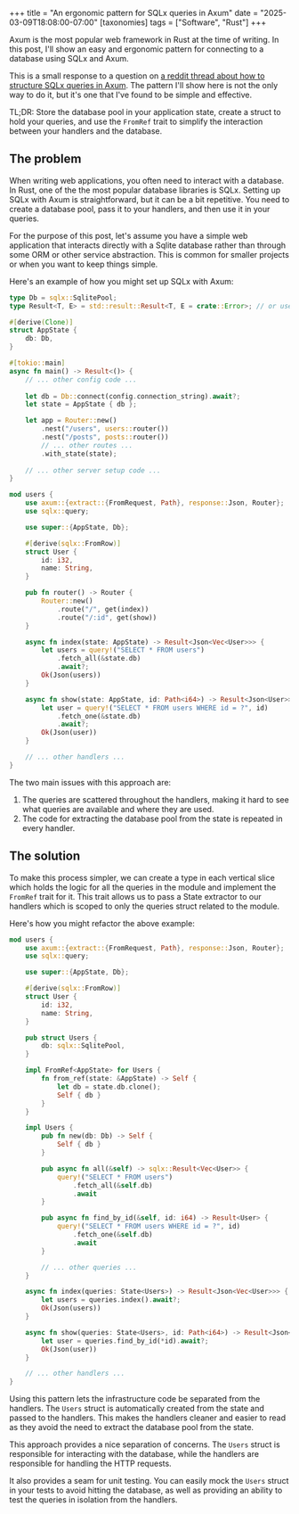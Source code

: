 +++
title = "An ergonomic pattern for SQLx queries in Axum"
date = "2025-03-09T18:08:00-07:00"
[taxonomies]
tags = ["Software", "Rust"]
+++

Axum is the most popular web framework in Rust at the time of writing. In this post, I'll show an
easy and ergonomic pattern for connecting to a database using SQLx and Axum.

This is a small response to a question on [a reddit thread about how to structure SQLx queries in
Axum](https://www.reddit.com/r/rust/comments/1j76nhm/comment/mgy2ptm/?utm_source=share&utm_medium=web3x&utm_name=web3xcss&utm_term=1&utm_content=share_button).
The pattern I'll show here is not the only way to do it, but it's one that I've found to be simple
and effective.

TL;DR: Store the database pool in your application state, create a struct to hold your queries, and
use the `FromRef` trait to simplify the interaction between your handlers and the database.

<!-- more -->

## The problem

When writing web applications, you often need to interact with a database. In Rust, one of the the
most popular database libraries is SQLx. Setting up SQLx with Axum is straightforward, but it can be
a bit repetitive. You need to create a database pool, pass it to your handlers, and then use it in
your queries.

For the purpose of this post, let's assume you have a simple web application that interacts directly
with a Sqlite database rather than through some ORM or other service abstraction. This is common for
smaller projects or when you want to keep things simple.

Here's an example of how you might set up SQLx with Axum:

```rust
type Db = sqlx::SqlitePool;
type Result<T, E> = std::result::Result<T, E = crate::Error>; // or use anyhow / color-eyre

#[derive(Clone)]
struct AppState {
    db: Db,
}

#[tokio::main]
async fn main() -> Result<()> {
    // ... other config code ...
    
    let db = Db::connect(config.connection_string).await?;
    let state = AppState { db };

    let app = Router::new()
        .nest("/users", users::router())
        .nest("/posts", posts::router())
        // ... other routes ...
        .with_state(state);
    
    // ... other server setup code ...
}
```

```rust
mod users {
    use axum::{extract::{FromRequest, Path}, response::Json, Router};
    use sqlx::query;

    use super::{AppState, Db};

    #[derive(sqlx::FromRow)]
    struct User {
        id: i32,
        name: String,
    }

    pub fn router() -> Router {
        Router::new()
            .route("/", get(index))
            .route("/:id", get(show))
    }

    async fn index(state: AppState) -> Result<Json<Vec<User>>> {
        let users = query!("SELECT * FROM users")
            .fetch_all(&state.db)
            .await?;
        Ok(Json(users))
    }

    async fn show(state: AppState, id: Path<i64>) -> Result<Json<User>> {
        let user = query!("SELECT * FROM users WHERE id = ?", id)
            .fetch_one(&state.db)
            .await?;
        Ok(Json(user))
    }

    // ... other handlers ...
}
```

The two main issues with this approach are:

1. The queries are scattered throughout the handlers, making it hard to see what queries are
   available and where they are used.
2. The code for extracting the database pool from the state is repeated in every handler.

## The solution

To make this process simpler, we can create a type in each vertical slice which holds the logic for
all the queries in the module and implement the `FromRef` trait for it. This trait allows us to pass
a State extractor to our handlers which is scoped to only the queries struct related to the module.

Here's how you might refactor the above example:

```rust
mod users {
    use axum::{extract::{FromRequest, Path}, response::Json, Router};
    use sqlx::query;

    use super::{AppState, Db};

    #[derive(sqlx::FromRow)]
    struct User {
        id: i32,
        name: String,
    }

    pub struct Users {
        db: sqlx::SqlitePool,
    }

    impl FromRef<AppState> for Users {
        fn from_ref(state: &AppState) -> Self {
            let db = state.db.clone();
            Self { db }
        }
    }

    impl Users {
        pub fn new(db: Db) -> Self {
            Self { db }
        }

        pub async fn all(&self) -> sqlx::Result<Vec<User>> {
            query!("SELECT * FROM users")
                .fetch_all(&self.db)
                .await
        }

        pub async fn find_by_id(&self, id: i64) -> Result<User> {
            query!("SELECT * FROM users WHERE id = ?", id)
                .fetch_one(&self.db)
                .await
        }

        // ... other queries ...
    }

    async fn index(queries: State<Users>) -> Result<Json<Vec<User>>> {
        let users = queries.index().await?;
        Ok(Json(users))
    }

    async fn show(queries: State<Users>, id: Path<i64>) -> Result<Json<User>> {
        let user = queries.find_by_id(*id).await?;
        Ok(Json(user))
    }

    // ... other handlers ...
}
```

Using this pattern lets the infrastructure code be separated from the handlers. The `Users` struct
is automatically created from the state and passed to the handlers. This makes the handlers cleaner
and easier to read as they avoid the need to extract the database pool from the state.

This approach provides a nice separation of concerns. The `Users` struct is responsible for
interacting with the database, while the handlers are responsible for handling the HTTP requests.

It also provides a seam for unit testing. You can easily mock the `Users` struct in your tests to
avoid hitting the database, as well as providing an ability to test the queries in isolation from
the handlers.
